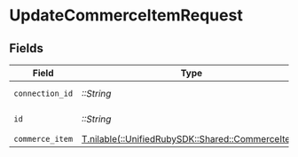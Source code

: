 # UpdateCommerceItemRequest


## Fields

| Field                                                                                    | Type                                                                                     | Required                                                                                 | Description                                                                              |
| ---------------------------------------------------------------------------------------- | ---------------------------------------------------------------------------------------- | ---------------------------------------------------------------------------------------- | ---------------------------------------------------------------------------------------- |
| `connection_id`                                                                          | *::String*                                                                               | :heavy_check_mark:                                                                       | ID of the connection                                                                     |
| `id`                                                                                     | *::String*                                                                               | :heavy_check_mark:                                                                       | ID of the Item                                                                           |
| `commerce_item`                                                                          | [T.nilable(::UnifiedRubySDK::Shared::CommerceItem)](../../models/shared/commerceitem.md) | :heavy_minus_sign:                                                                       | N/A                                                                                      |